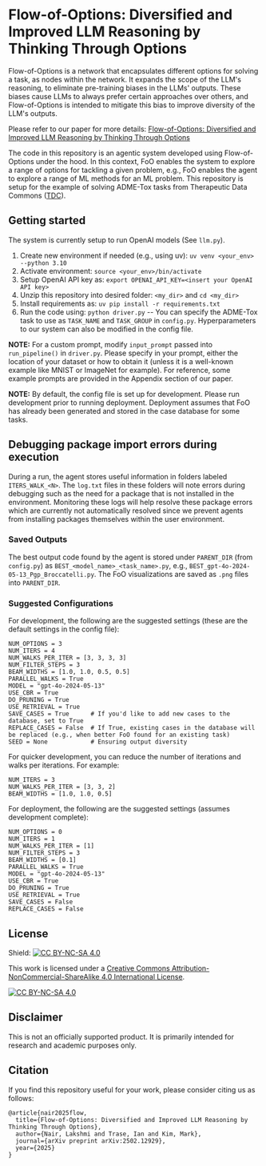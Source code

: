 # Flow-of-Options: Diversified and Improved LLM Reasoning by Thinking Through Options
Flow-of-Options is a network that encapsulates different options for solving a task, as nodes within the network. It expands the scope of the LLM's reasoning, to eliminate pre-training biases in the LLMs' outputs. These biases cause LLMs to always prefer certain approaches over others, and Flow-of-Options is intended to mitigate this bias to improve diversity of the LLM's outputs.

Please refer to our paper for more details: [Flow-of-Options: Diversified and Improved LLM Reasoning by Thinking Through Options](https://arxiv.org/abs/2502.12929)

The code in this repository is an agentic system developed using Flow-of-Options under the hood. In this context, FoO enables the system to explore a range of options for tackling a given problem, e.g., FoO enables the agent to explore a range of ML methods for an ML problem. This repository is setup for the example of solving ADME-Tox tasks from Therapeutic Data Commons ([TDC](https://tdcommons.ai/)).

## Getting started
The system is currently setup to run OpenAI models (See `llm.py`).

1. Create new environment if needed (e.g., using uv): `uv venv <your_env> --python 3.10`
2. Activate environment: `source <your_env>/bin/activate`
3. Setup OpenAI API key as: `export OPENAI_API_KEY=<insert your OpenAI API key>`
4. Unzip this repository into desired folder: `<my_dir>` and `cd <my_dir>`
5. Install requirements as: `uv pip install -r requirements.txt`
6. Run the code using: `python driver.py` -- You can specify the ADME-Tox task to use as `TASK_NAME` and `TASK_GROUP` in `config.py`. Hyperparameters to our system can also be modified in the config file.

**NOTE:** For a custom prompt, modify `input_prompt` passed into `run_pipeline()` in `driver.py`. Please specify in your prompt, either the location of your dataset or how to obtain it (unless it is a well-known example like MNIST or ImageNet for example). For reference, some example prompts are provided in the Appendix section of our paper.

**NOTE:** By default, the config file is set up for development. Please run development prior to running deployment. Deployment assumes that FoO has already been generated and stored in the case database for some tasks.

## Debugging package import errors during execution
During a run, the agent stores useful information in folders labeled `ITERS_WALK_<N>`. The `log.txt` files in these folders will note errors during debugging such as the need for a package that is not installed in the environment. Monitoring these logs will help resolve these package errors which are currently not automatically resolved since we prevent agents from installing packages themselves within the user environment.

### Saved Outputs
The best output code found by the agent is stored under `PARENT_DIR` (from `config.py`) as `BEST_<model_name>_<task_name>.py`, e.g., `BEST_gpt-4o-2024-05-13_Pgp_Broccatelli.py`. The FoO visualizations are saved as `.png` files into `PARENT_DIR`.

### Suggested Configurations
For development, the following are the suggested settings (these are the default settings in the config file):
```
NUM_OPTIONS = 3
NUM_ITERS = 4
NUM_WALKS_PER_ITER = [3, 3, 3, 3]
NUM_FILTER_STEPS = 3
BEAM_WIDTHS = [1.0, 1.0, 0.5, 0.5]
PARALLEL_WALKS = True
MODEL = "gpt-4o-2024-05-13"
USE_CBR = True
DO_PRUNING = True
USE_RETRIEVAL = True
SAVE_CASES = True      # If you'd like to add new cases to the database, set to True
REPLACE_CASES = False  # If True, existing cases in the database will be replaced (e.g., when better FoO found for an existing task)
SEED = None            # Ensuring output diversity
```

For quicker development, you can reduce the number of iterations and walks per iterations. For example:
```
NUM_ITERS = 3
NUM_WALKS_PER_ITER = [3, 3, 2]
BEAM_WIDTHS = [1.0, 1.0, 0.5]
```

For deployment, the following are the suggested settings (assumes development complete):
```
NUM_OPTIONS = 0
NUM_ITERS = 1
NUM_WALKS_PER_ITER = [1]
NUM_FILTER_STEPS = 3
BEAM_WIDTHS = [0.1]
PARALLEL_WALKS = True
MODEL = "gpt-4o-2024-05-13"
USE_CBR = True
DO_PRUNING = True
USE_RETRIEVAL = True
SAVE_CASES = False
REPLACE_CASES = False
```

## License
Shield: [![CC BY-NC-SA 4.0][cc-by-nc-sa-shield]][cc-by-nc-sa]

This work is licensed under a
[Creative Commons Attribution-NonCommercial-ShareAlike 4.0 International License][cc-by-nc-sa].

[![CC BY-NC-SA 4.0][cc-by-nc-sa-image]][cc-by-nc-sa]

[cc-by-nc-sa]: http://creativecommons.org/licenses/by-nc-sa/4.0/
[cc-by-nc-sa-image]: https://licensebuttons.net/l/by-nc-sa/4.0/88x31.png
[cc-by-nc-sa-shield]: https://img.shields.io/badge/License-CC%20BY--NC--SA%204.0-lightgrey.svg

## Disclaimer
This is not an officially supported product. It is primarily intended for research and academic purposes only.

## Citation
If you find this repository useful for your work, please consider citing us as follows:
```
@article{nair2025flow,
  title={Flow-of-Options: Diversified and Improved LLM Reasoning by Thinking Through Options},
  author={Nair, Lakshmi and Trase, Ian and Kim, Mark},
  journal={arXiv preprint arXiv:2502.12929},
  year={2025}
}
```
